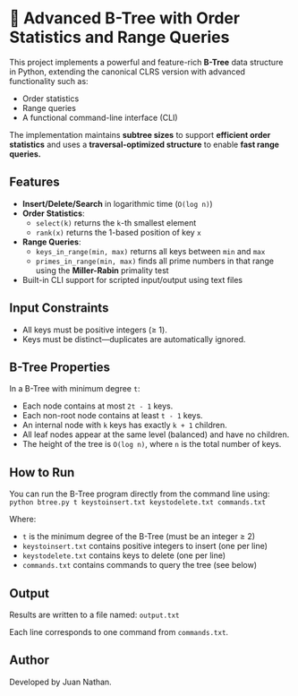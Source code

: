 # 🌳 Advanced B-Tree with Order Statistics and Range Queries

This project implements a powerful and feature-rich **B-Tree** data structure in Python, extending the canonical CLRS version with advanced functionality such as:

- Order statistics
- Range queries
- A functional command-line interface (CLI)

The implementation maintains **subtree sizes** to support **efficient order statistics** and uses a **traversal-optimized structure** to enable **fast range queries.**

## Features

- **Insert/Delete/Search** in logarithmic time (`O(log n)`)
- **Order Statistics**:
  - `select(k)` returns the `k`-th smallest element
  - `rank(x)` returns the 1-based position of key `x`
- **Range Queries**:
  - `keys_in_range(min, max)` returns all keys between `min` and `max`
  - `primes_in_range(min, max)` finds all prime numbers in that range using the **Miller-Rabin** primality test
- Built-in CLI support for scripted input/output using text files

## Input Constraints

- All keys must be positive integers (≥ 1).
- Keys must be distinct—duplicates are automatically ignored.

## B-Tree Properties

In a B-Tree with minimum degree `t`:

- Each node contains at most `2t - 1` keys.
- Each non-root node contains at least `t - 1` keys.
- An internal node with `k` keys has exactly `k + 1` children.
- All leaf nodes appear at the same level (balanced) and have no children.
- The height of the tree is `O(log n)`, where `n` is the total number of keys.

## How to Run

You can run the B-Tree program directly from the command line using:
`python btree.py t keystoinsert.txt keystodelete.txt commands.txt`

Where:
- `t` is the minimum degree of the B-Tree (must be an integer ≥ 2)
- `keystoinsert.txt` contains positive integers to insert (one per line)
- `keystodelete.txt` contains keys to delete (one per line)
- `commands.txt` contains commands to query the tree (see below)

## Output

Results are written to a file named:
`output.txt`

Each line corresponds to one command from `commands.txt`.

## Author

Developed by Juan Nathan.














